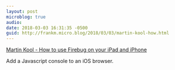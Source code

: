 ```yaml
---
layout: post
microblog: true
audio: 
date: 2018-03-03 16:31:35 -0500
guid: http://frankm.micro.blog/2018/03/03/martin-kool-how.html
---
```

[Martin Kool - How to use Firebug on your iPad and iPhone](http://martinkool.com/post/13629963755/firebug-on-ipad-and-iphone)

Add a Javascript console to an iOS browser. 
